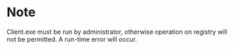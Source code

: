 # Note

Client.exe must be run by administrator, otherwise operation on registry will not be permitted. A run-time error will occur.
